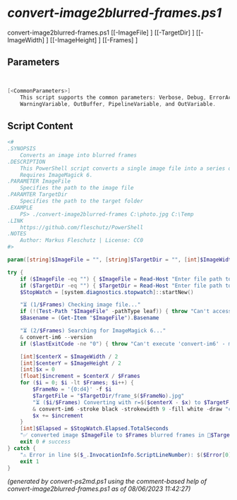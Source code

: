 *convert-image2blurred-frames.ps1*
================

convert-image2blurred-frames.ps1 [[-ImageFile] <string>] [[-TargetDir] <string>] [[-ImageWidth] <int>] [[-ImageHeight] <int>] [[-Frames] <int>]


Parameters
----------
```powershell


[<CommonParameters>]
    This script supports the common parameters: Verbose, Debug, ErrorAction, ErrorVariable, WarningAction, 
    WarningVariable, OutBuffer, PipelineVariable, and OutVariable.
```

Script Content
--------------
```powershell
<#
.SYNOPSIS
	Converts an image into blurred frames
.DESCRIPTION
	This PowerShell script converts a single image file into a series of blurred frames in a target dir.
	Requires ImageMagick 6.
.PARAMETER ImageFile
	Specifies the path to the image file
.PARAMTER TargetDir
	Specifies the path to the target folder
.EXAMPLE
	PS> ./convert-image2blurred-frames C:\photo.jpg C:\Temp
.LINK
	https://github.com/fleschutz/PowerShell
.NOTES
	Author: Markus Fleschutz | License: CC0
#>

param([string]$ImageFile = "", [string]$TargetDir = "", [int]$ImageWidth = 1920, [int]$ImageHeight = 1393, [int]$Frames = 600)

try {
	if ($ImageFile -eq "") { $ImageFile = Read-Host "Enter file path to image file" }
	if ($TargetDir -eq "") { $TargetDir = Read-Host "Enter file path to target directory" }
	$StopWatch = [system.diagnostics.stopwatch]::startNew()

	"⏳ (1/$Frames) Checking image file..."
	if (!(Test-Path "$ImageFile" -pathType leaf)) { throw "Can't access image file: $ImageFile" }
	$Basename = (Get-Item "$ImageFile").Basename

	"⏳ (2/$Frames) Searching for ImageMagick 6..."
	& convert-im6 --version
	if ($lastExitCode -ne "0") { throw "Can't execute 'convert-im6' - make sure ImageMagick 6 is installed and available" }

	[int]$centerX = $ImageWidth / 2 
	[int]$centerY = $ImageHeight / 2
	[int]$x = 0
	[float]$increment = $centerX / $Frames
	for ($i = 0; $i -lt $Frames; $i++) {
		$FrameNo = '{0:d4}' -f $i
		$TargetFile = "$TargetDir/frame_$($FrameNo).jpg"
		"⏳ ($i/$Frames) Converting with r=$($centerX - $x) to $TargetFile..."
		& convert-im6 -stroke black -strokewidth 9 -fill white -draw "circle $centerX,$centerY $x,$centerY" "$ImageFile" "$TargetFile"
		$x += $increment
	}
	[int]$Elapsed = $StopWatch.Elapsed.TotalSeconds
	"✅ converted image $ImageFile to $Frames blurred frames in 📂$TargetDir in $Elapsed sec."
	exit 0 # success
} catch {
	"⚠️ Error in line $($_.InvocationInfo.ScriptLineNumber): $($Error[0])"
	exit 1
}
```

*(generated by convert-ps2md.ps1 using the comment-based help of convert-image2blurred-frames.ps1 as of 08/06/2023 11:42:27)*
